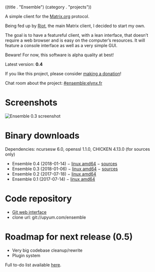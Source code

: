 ((title . "Ensemble")
 (category . "projects"))

A simple client for the [Matrix.org](https://matrix.org/) protocol.

Being fed up by [Riot](https://riot.im/), the main Matrix client, I decided to start my own.

The goal is to have a featureful client, with a lean interface, that doesn’t require a web browser and is easy on the computer’s resources. It will feature a console interface as well as a very simple GUI.

Beware! For now, this software is alpha quality at best!

Latest version: **0.4**

If you like this project, please consider [making a donation](../donate.xhtml)!

Chat room about the project: [#ensemble:elynx.fr](https://matrix.to/#/#ensemble:elynx.fr)

# Screenshots

![Ensemble 0.3 screenshot](/projects/ensemble/screenshots/ensemble-0.3.png)

# Binary downloads

Dependencies: ncursesw 6.0, openssl 1.1.0, CHICKEN 4.13.0 (for sources only)

- Ensemble 0.4 (2018-01-14) − [linux amd64](/projects/ensemble/releases/ensemble-0.4-linux-amd64.tgz) − [sources](/projects/ensemble/releases/ensemble-0.4-src.tgz)
- Ensemble 0.3 (2018-01-06) − [linux amd64](/projects/ensemble/releases/ensemble-0.3-linux-amd64.tgz) − [sources](/projects/ensemble/releases/ensemble-0.3-src.tgz)
- Ensemble 0.2 (2017-07-18) − [linux amd64](/projects/ensemble/releases/ensemble-0.2-linux-amd64.tgz)
- Ensemble 0.1 (2017-07-14) − [linux amd64](/projects/ensemble/releases/matrix-client-0.1-linux-amd64.tgz)

# Code repository

- [Git web interface](https://www.upyum.com/cgit.cgi/ensemble/)
- clone url: git://upyum.com/ensemble

# Roadmap for next release (0.5)

- Very big codebase cleanup/rewrite
- Plugin system

Full to-do list available [here](/cgit.cgi/ensemble/tree/README.md).
